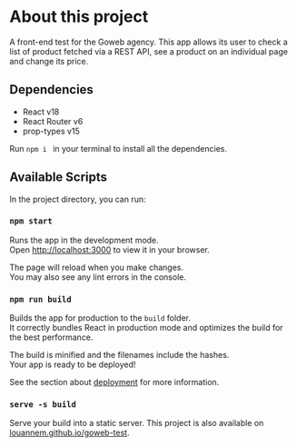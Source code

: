 # About this project

A front-end test for the Goweb agency.
This app allows its user to check a list of product fetched via a REST API, see a product on an individual page and change its price.

## Dependencies
- React v18
- React Router v6
- prop-types v15

Run `npm i ` in your terminal to install all the dependencies.

## Available Scripts

In the project directory, you can run:

### `npm start`

Runs the app in the development mode.\
Open [http://localhost:3000](http://localhost:3000) to view it in your browser.

The page will reload when you make changes.\
You may also see any lint errors in the console.

### `npm run build`

Builds the app for production to the `build` folder.\
It correctly bundles React in production mode and optimizes the build for the best performance.

The build is minified and the filenames include the hashes.\
Your app is ready to be deployed!

See the section about [deployment](https://facebook.github.io/create-react-app/docs/deployment) for more information.

### `serve -s build`
Serve your build into a static server. This project is also available on <a href="louannem.github.io/goweb-test">louannem.github.io/goweb-test</a>.